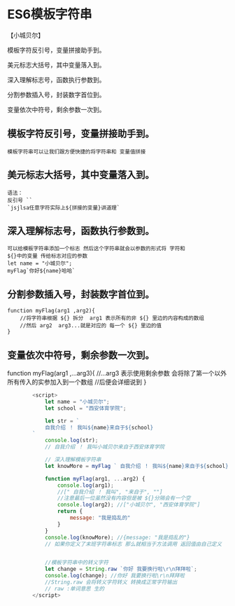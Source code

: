 # ES6模板字符串
【小城贝尔】

模板字符反引号，变量拼接助手到。

美元标志大括号，其中变量落入到。

深入理解标志号，函数执行参数到。

分割参数插入号，封装数字首位到。

变量依次中符号，剩余参数一次到。

## 模板字符反引号，变量拼接助手到。
    模板字符串可以让我们跟方便快捷的将字符串和 变量值拼接
## 美元标志大括号，其中变量落入到。
    语法：
    反引号 ``
    `jsjlsa任意字符实际上${拼接的变量}讲道理`
## 深入理解标志号，函数执行参数到。
    可以给模板字符串添加一个标志 然后这个字符串就会以参数的形式将 字符和 
    ${}中的变量 传给标志对应的参数
    let name = "小城贝尔";
    myFlag`你好${name}哈哈`
## 分割参数插入号，封装数字首位到。
    function myFlag(arg1 ,arg2){
        //将字符串根据 ${} 拆分  arg1 表示所有的非 ${} 里边的内容构成的数组
        //然后 arg2  arg3...就是对应的 每一个 ${} 里边的值
    }
## 变量依次中符号，剩余参数一次到。
 function myFlag(arg1 ,...arg3){
        //...arg3 表示使用剩余参数 会将除了第一个以外所有传入的实参加入到一个数组
        //后便会详细说到 
    }

```js
        <script>
            let name = "小城贝尔";
            let school = "西安体育学院";

            let str = `
            自我介绍 ！ 我叫${name}来自于${school}
        `
            console.log(str);
            // 自我介绍 ！ 我叫小城贝尔来自于西安体育学院

            // 深入理解模板字符串
            let knowMore = myFlag ` 自我介绍 ！ 我叫${name}来自于${school}`;

            function myFlag(arg1, ...arg2) {
                console.log(arg1);
                //[" 自我介绍 ！ 我叫", "来自于", ""] 
                //注意最后一位虽然没有内容但是被 ${}分隔会有一个空 
                console.log(arg2); //["小城贝尔", "西安体育学院"]
                return {
                    message: "我是捣乱的"
                }
            }
            console.log(knowMore); //{message: "我是捣乱的"}
            // 如果你定义了末班字符串标志 那么就相当于方法调用 返回值由自己定义


            //模板字符串中的转义字符
            let change = String.raw `你好 我要换行啦\r\n拜拜啦`;
            console.log(change); //你好 我要换行啦\r\n拜拜啦 
            //String.raw 会将转义字符转义 转换成正常字符输出 
            // raw :单词意思 生的
        </script>
```